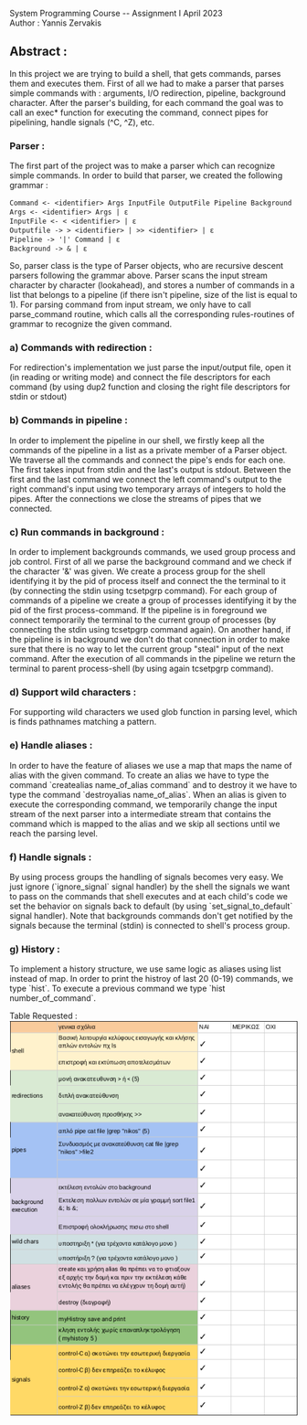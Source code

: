 System Programming Course -- Assignment I
April 2023\
Author : Yannis Zervakis

<h2>Abstract :</h2>
    In this project we are trying to build a shell, that gets commands, parses them and executes them. First of all we had to make a parser that parses simple commands with : arguments, I/O redirection, pipeline, background character. After the parser's building, for each command the goal was to call an exec* function for executing the command, connect pipes for pipelining, handle signals (^C, ^Z), etc.

<h3>Parser :</h3>  
The first part of the project was to make a parser which can recognize simple commands. In order to build that parser, we created the following grammar :

    Command <- <identifier> Args InputFile OutputFile Pipeline Background
    Args <- <identifier> Args | ε
    InputFile <- < <identifier> | ε
    Outputfile -> > <identifier> | >> <identifier> | ε
    Pipeline -> '|' Command | ε
    Background -> & | ε

So, parser class is the type of Parser objects, who are recursive descent parsers following the grammar above. Parser scans the input stream character by character (lookahead), and stores a number of commands in a list that belongs to a pipeline (if there isn't pipeline, size of the list is equal to 1). For parsing command from input stream, we only have to call parse_command routine, which calls all the corresponding rules-routines of grammar to recognize the given command.

<h3>a) Commands with redirection :</h3>
For redirection's implementation we just parse the input/output file, open it (in reading or writing mode) and connect the file descriptors for each command (by using dup2 function and closing the right file descriptors for stdin or stdout)

<h3>b) Commands in pipeline :</h3>
In order to implement the pipeline in our shell, we firstly keep all the commands of the pipeline in a list as a private member of a Parser object. We traverse all the commands and connect the pipe's ends for each one. The first takes input from stdin and the last's output is stdout. Between the first and the last command we connect the left command's output to the right command's input using two temporary arrays of integers to hold the pipes. After the connections we close the streams of pipes that we connected.

<h3>c) Run commands in background :</h3>
In order to implement backgrounds commands, we used group process and job control. First of all we parse the background command and we check if the character '&' was given. We create a process group for the shell identifying it by the pid of process itself and connect the the terminal to it (by connecting the stdin using tcsetpgrp command). For each group of commands of a pipeline we create a group of processes identifying it by the pid of the first process-command. If the pipeline is in foreground we connect temporarily the terminal to the current group of processes (by connecting the stdin using tcsetpgrp command again). On another hand, if the pipeline is in background we don't do that connection in order to make sure that there is no way to let the current group "steal" input of the next command. After the execution of all commands in the pipeline we return the terminal to parent process-shell (by using again tcsetpgrp command).

<h3>d) Support wild characters :</h3>
For supporting wild characters we used glob function in parsing level, which is finds pathnames matching a pattern.

<h3>e) Handle aliases :</h3>
In order to have the feature of aliases we use a map that maps the name of alias with the given command. To create an alias we have to type the command `createalias name_of_alias command` and to destroy it we have to type the command `destroyalias name_of_alias`. When an alias is given to execute the corresponding command, we temporarily change the input stream of the next parser into a intermediate stream that contains the command which is mapped to the alias and we skip all sections until we reach the parsing level.

<h3>f) Handle signals : </h3>
By using process groups the handling of signals becomes very easy. We just ignore (`ignore_signal` signal handler) by the shell the signals we want to pass on the commands that shell executes and at each child's code we set the behavior on signals back to default (by using `set_signal_to_default` signal handler). Note that backgrounds commands don't get notified by the signals because the terminal (stdin) is connected to shell's process group.

<h3>g) History : </h3>
To implement a history structure, we use same logic as aliases using list instead of map. In order to print the histroy of last 20 (0-19) commands, we type `hist`. To execute a previous command we type `hist number_of_command`.

Table Requested :
![alt text](table.png)